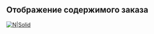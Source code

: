 ## Отображение содержимого заказа
[![N|Solid](../__source/)](https://nodesource.com/products/nsolid)
